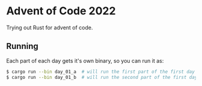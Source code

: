 # Advent of Code 2022

Trying out Rust for advent of code.

## Running

Each part of each day gets it's own binary, so you can run it as:

```sh
$ cargo run --bin day_01_a  # will run the first part of the first day
$ cargo run --bin day_01_b  # will run the second part of the first day
```
